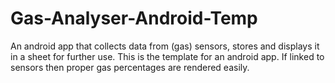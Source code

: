 # Gas-Analyser-Android-Temp
An android app that collects data from (gas) sensors, stores and displays it in a sheet for further use. This is the template for an android app. If linked to sensors then proper gas percentages are rendered easily.
